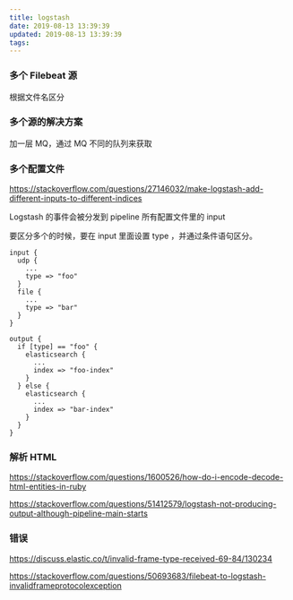 ```yaml
---
title: logstash
date: 2019-08-13 13:39:39
updated: 2019-08-13 13:39:39
tags:
---
```


### 多个 Filebeat 源

根据文件名区分

### 多个源的解决方案

加一层 MQ，通过 MQ 不同的队列来获取


### 多个配置文件

https://stackoverflow.com/questions/27146032/make-logstash-add-different-inputs-to-different-indices

Logstash 的事件会被分发到 pipeline 所有配置文件里的 input  

要区分多个的时候，要在 input 里面设置 type ，并通过条件语句区分。

```
input {
  udp {
    ...
    type => "foo"
  }
  file {
    ...
    type => "bar"
  }
}

output {
  if [type] == "foo" {
    elasticsearch {
      ...
      index => "foo-index"
    }
  } else {
    elasticsearch {
      ...
      index => "bar-index"
    }
  }
}
```

### 解析 HTML

https://stackoverflow.com/questions/1600526/how-do-i-encode-decode-html-entities-in-ruby

https://stackoverflow.com/questions/51412579/logstash-not-producing-output-although-pipeline-main-starts

### 错误

https://discuss.elastic.co/t/invalid-frame-type-received-69-84/130234

https://stackoverflow.com/questions/50693683/filebeat-to-logstash-invalidframeprotocolexception


